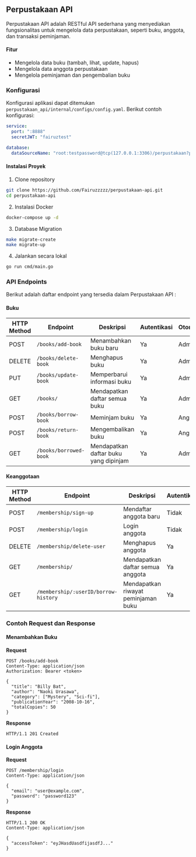 ## Perpustakaan API

Perpustakaan API adalah RESTful API sederhana yang menyediakan fungsionalitas untuk mengelola data perpustakaan,
seperti buku, anggota, dan transaksi peminjaman.

#### Fitur
- Mengelola data buku (tambah, lihat, update, hapus)
- Mengelola data anggota perpustakaan
- Mengelola peminjaman dan pengembalian buku

### Konfigurasi
Konfigurasi aplikasi dapat ditemukan `perpustakaan_api/internal/configs/config.yaml`.
Berikut contoh konfigurasi:

```yaml
service:
  port: ":8888"
  secretJWT: "fairuztest"

database:
  dataSourceName: "root:testpassword@tcp(127.0.0.1:3306)/perpustakaan?parseTime=true"
```

#### Instalasi Proyek
1. Clone repository
```bash
git clone https://github.com/Fairuzzzzz/perpustakaan-api.git
cd perpustakaan-api
```

2. Instalasi Docker
```bash
docker-compose up -d
```

3. Database Migration
```bash
make migrate-create
make migrate-up
```

4. Jalankan secara lokal
```bash
go run cmd/main.go
```

### API Endpoints
Berikut adalah daftar endpoint yang tersedia dalam Perpustakaan API :

#### Buku

| HTTP Method | Endpoint                  | Deskripsi                                | Autentikasi | Otorisasi |
|-------------|----------------------------|------------------------------------------|-------------|-----------|
| POST        | `/books/add-book`          | Menambahkan buku baru                    | Ya          | Admin     |
| DELETE      | `/books/delete-book`       | Menghapus buku                           | Ya          | Admin     |
| PUT         | `/books/update-book`       | Memperbarui informasi buku               | Ya          | Admin     |
| GET         | `/books/`                  | Mendapatkan daftar semua buku            | Ya          | Admin     |
| POST        | `/books/borrow-book`       | Meminjam buku                            | Ya          | Anggota   |
| POST        | `/books/return-book`       | Mengembalikan buku                       | Ya          | Anggota   |
| GET         | `/books/borrowed-book`     | Mendapatkan daftar buku yang dipinjam    | Ya          | Admin     |

#### Keanggotaan

| HTTP Method | Endpoint                    | Deskripsi                                  | Autentikasi | Otorisasi |
|-------------|------------------------------|--------------------------------------------|-------------|-----------|
| POST        | `/membership/sign-up`        | Mendaftar anggota baru                     | Tidak       | -         |
| POST        | `/membership/login`          | Login anggota                              | Tidak       | -         |
| DELETE      | `/membership/delete-user`    | Menghapus anggota                          | Ya          | Admin     |
| GET         | `/membership/`               | Mendapatkan daftar semua anggota           | Ya          | Admin     |
| GET         | `/membership/:userID/borrow-history`| Mendapatkan riwayat peminjaman buku | Ya          | Admin     |

### Contoh Request dan Response

#### Menambahkan Buku
**Request**
```http
POST /books/add-book
Content-Type: application/json
Authorization: Bearer <token>

{
  "title": "Billy Bat",
  "author": "Naoki Urasawa",
  "category": ["Mystery", "Sci-fi"],
  "publicationYear": "2008-10-16",
  "totalCopies": 50
}
```

**Response**
```http
HTTP/1.1 201 Created
```

#### Login Anggota
**Request**
```http
POST /membership/login
Content-Type: application/json

{
  "email": "user@example.com",
  "password": "password123"
}
```

**Response**
```http
HTTP/1.1 200 OK
Content-Type: application/json

{
  "accessToken": "eyJHasdUasdfijasdfJ..."
}
```
